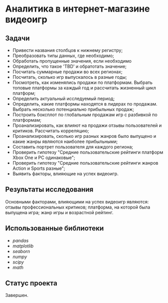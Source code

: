 # Аналитика в интернет-магазине видеоигр

## Задачи
- Привести названия столбцов к нижнему регистру;
- Преобразовать типы данных, где необходимо;
- Обработать пропущенные значения, если необходимо
- Определить, что такое 'TBD' и обратотать значение;
- Посчитать суммарные продажи во всех регионах;
- Посчитать, сколько игр выпускалось в разные годы;
- Посмотреть, как изменялись продажи по платформам. Выбрать топовые платформы за каждый год и рассчитать жизненный цикл платформ;
- Определить актуальный исследуемый период;
- Определить, какие платформы находятся в лидерах по продажам. Выбрать несколько потенциально прибыльных продаж;
- Построить боксплот по глобальным продажам игр с разбивкой по платформам;
- Проанализировать, как влияют на продажи отзывы пользователей и критиков. Рассчитать корреляцию;
- Проанализировать, сколько игр разных жанров было выпущено и какие жанры являются наиболее прибыльными;
- Составить портрет пользователя для каждого региона;
- Проверить гипотезу "Средние пользовательские рейтинги платформ Xbox One и PC одинаковые";
- Проверить гипотезу "Средние пользовательские рейтинги жанров Action и Sports разные";
- Выявить факторы, влияющие на успех видеоигр.

## Результаты исследования
Основными факторами, влияющими на успех видеоигр являются: отзывы профессиональных критиков; платформа, на которой была выпущена игра; жанр игры и возрастной рейтинг.

## Использованные библиотеки
- *pandas*
- *matplotlib*
- *seaborn*
- *numpy*
- *scipy*
- *math*

## Статус проекта
Завершен.
